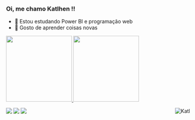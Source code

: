 ### Oi, me chamo Katlhen !!

- 🌱 Estou estudando Power BI e programação web
- 👯 Gosto de aprender coisas novas 

 <div>
  <a href="https://github.com/katlhensantos">
  <img height="180em" src="https://github-readme-stats.vercel.app/api?username=katlhensantos&show_icons=true&theme=dracula&include_all_commits=true&count_private=true"/>
  <img height="180em" src="https://github-readme-stats.vercel.app/api/top-langs/?username=katlhensantos&layout=compact&langs_count=7&theme=dracula"/>
    <p>
  <img align="right" alt="Katl" src="https://giphy.com/gifs/Lowi-gato-lowi-ordenador-hENDkVRxKsctCpuAun">
</div>
  
  <p>
  <div> 
  <div> 
  <a href="https://instagram.com/katlhensantos" target="_blank"><img src="https://img.shields.io/badge/-Instagram-%23E4405F?style=for-the-badge&logo=instagram&logoColor=white" target="_blank"></a>
  <a href = "mailto:katlhensantossi@gmail.com"><img src="https://img.shields.io/badge/-Gmail-%23333?style=for-the-badge&logo=gmail&logoColor=white" target="_blank"></a>
  <a href="https:www.linkedin.com/in/katlhen-maciel-3a11551a1" target="_blank"><img src="https://img.shields.io/badge/-LinkedIn-%230077B5?style=for-the-badge&logo=linkedin&logoColor=white" target="_blank"></a> 
  <div> 
